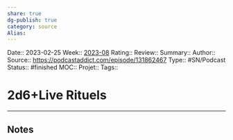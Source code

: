 ```yaml
---
share: true 
dg-publish: true
category: source
Alias:
---
```

Date:: 2023-02-25
Week:: [2023-08](../week/2023-08.md)
Rating::
Review:: 
Summary:: 
Author::
Source:: https://podcastaddict.com/episode/131862467 
Type:: #SN/Podcast 
Status:: #finished 
MOC::
Projet:: 
Tags:: 

# 2d6+Live Rituels


***

## Notes
